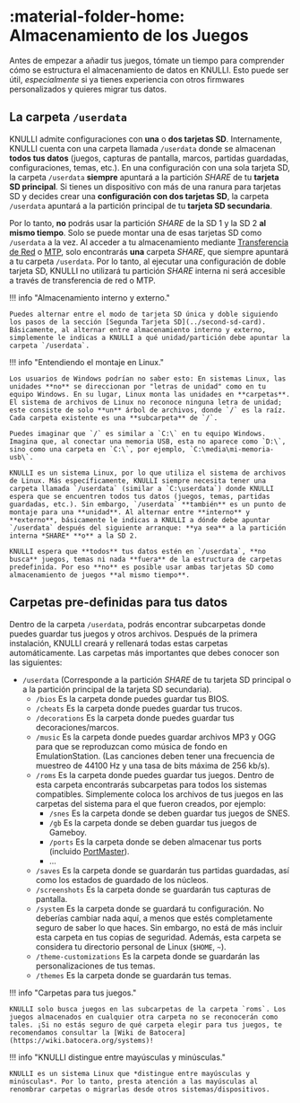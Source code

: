 # :material-folder-home: Almacenamiento de los Juegos

Antes de empezar a añadir tus juegos, tómate un tiempo para comprender cómo se estructura el almacenamiento de datos en KNULLI. Esto puede ser útil, *especialmente* si ya tienes experiencia con otros firmwares personalizados y quieres migrar tus datos.

## La carpeta `/userdata`

KNULLI admite configuraciones con **una** o **dos tarjetas SD**. Internamente, KNULLI cuenta con una carpeta llamada `/userdata` donde se almacenan **todos tus datos** (juegos, capturas de pantalla, marcos, partidas guardadas, configuraciones, temas, etc.). En una configuración con una sola tarjeta SD, la carpeta `/userdata` **siempre** apuntará a la partición *SHARE* de tu **tarjeta SD principal**. Si tienes un dispositivo con más de una ranura para tarjetas SD y decides crear una **configuración con dos tarjetas SD**, la carpeta `/userdata` apuntará a la partición principal de tu **tarjeta SD secundaria**.

Por lo tanto, **no** podrás usar la partición *SHARE* de la SD 1 y la SD 2 **al mismo tiempo**. Solo se puede montar una de esas tarjetas SD como `/userdata` a la vez. Al acceder a tu almacenamiento mediante [Transferencia de Red](../network-transfer) o [MTP](../accessing-via-usb), solo encontrarás **una** carpeta *SHARE*, que siempre apuntará a tu carpeta `/userdata`. Por lo tanto, al ejecutar una configuración de doble tarjeta SD, KNULLI no utilizará tu partición *SHARE* interna ni será accesible a través de transferencia de red o MTP.

!!! info "Almacenamiento interno y externo."

    Puedes alternar entre el modo de tarjeta SD única y doble siguiendo los pasos de la sección [Segunda Tarjeta SD](../second-sd-card). Básicamente, al alternar entre almacenamiento interno y externo, simplemente le indicas a KNULLI a qué unidad/partición debe apuntar la carpeta `/userdata`.

!!! info "Entendiendo el montaje en Linux."

    Los usuarios de Windows podrían no saber esto: En sistemas Linux, las unidades **no** se direccionan por "letras de unidad" como en tu equipo Windows. En su lugar, Linux monta las unidades en **carpetas**. El sistema de archivos de Linux no reconoce ninguna letra de unidad; este consiste de solo **un** árbol de archivos, donde `/` es la raíz. Cada carpeta existente es una **subcarpeta** de `/`.

    Puedes imaginar que `/` es similar a `C:\` en tu equipo Windows. Imagina que, al conectar una memoria USB, esta no aparece como `D:\`, sino como una carpeta en `C:\`, por ejemplo, `C:\media\mi-memoria-usb\`.

    KNULLI es un sistema Linux, por lo que utiliza el sistema de archivos de Linux. Más específicamente, KNULLI siempre necesita tener una carpeta llamada `/userdata` (similar a `C:\userdata`) donde KNULLI espera que se encuentren todos tus datos (juegos, temas, partidas guardadas, etc.). Sin embargo, `/userdata` **también** es un punto de montaje para una **unidad**. Al alternar entre **interno** y **externo**, básicamente le indicas a KNULLI a dónde debe apuntar `/userdata` después del siguiente arranque: **ya sea** a la partición interna *SHARE* **o** a la SD 2.

    KNULLI espera que **todos** tus datos estén en `/userdata`, **no busca** juegos, temas ni nada **fuera** de la estructura de carpetas predefinida. Por eso **no** es posible usar ambas tarjetas SD como almacenamiento de juegos **al mismo tiempo**.

## Carpetas pre-definidas para tus datos

Dentro de la carpeta `/userdata`, podrás encontrar subcarpetas donde puedes guardar tus juegos y otros archivos. Después de la primera instalación, KNULLI creará y rellenará todas estas carpetas automáticamente. Las carpetas más importantes que debes conocer son las siguientes:

* `/userdata` (Corresponde a la partición *SHARE* de tu tarjeta SD principal o a la partición principal de la tarjeta SD secundaria).
    * `/bios` Es la carpeta donde puedes guardar tus BIOS.
    * `/cheats` Es la carpeta donde puedes guardar tus trucos.
    * `/decorations` Es la carpeta donde puedes guardar tus decoraciones/marcos.
    * `/music` Es la carpeta donde puedes guardar archivos MP3 y OGG para que se reproduzcan como música de fondo en EmulationStation. (Las canciones deben tener una frecuencia de muestreo de 44100 Hz y una tasa de bits máxima de 256 kb/s).
    * `/roms` Es la carpeta donde puedes guardar tus juegos. Dentro de esta carpeta encontrarás subcarpetas para todos los sistemas compatibles. Simplemente coloca los archivos de tus juegos en las carpetas del sistema para el que fueron creados, por ejemplo:
        * `/snes` Es la carpeta donde se deben guardar tus juegos de SNES.
        * `/gb` Es la carpeta donde se deben guardar tus juegos de Gameboy.
        * `/ports` Es la carpeta donde se deben almacenar tus ports (incluido [PortMaster](../../../systems/portmaster)).
        * ...
    * `/saves` Es la carpeta donde se guardarán tus partidas guardadas, así como los estados de guardado de los núcleos.
    * `/screenshots` Es la carpeta donde se guardarán tus capturas de pantalla.
    * `/system` Es la carpeta donde se guardará tu configuración. No deberías cambiar nada aquí, a menos que estés completamente seguro de saber lo que haces. Sin embargo, no está de más incluir esta carpeta en tus copias de seguridad. Además, esta carpeta se considera tu directorio personal de Linux (`$HOME`, `~`).
    * `/theme-customizations` Es la carpeta donde se guardarán las personalizaciones de tus temas.
    * `/themes` Es la carpeta donde se guardarán tus temas.

!!! info "Carpetas para tus juegos."

    KNULLI solo busca juegos en las subcarpetas de la carpeta `roms`. Los juegos almacenados en cualquier otra carpeta no se reconocerán como tales. ¡Si no estás seguro de qué carpeta elegir para tus juegos, te recomendamos consultar la [Wiki de Batocera](https://wiki.batocera.org/systems)!

!!! info "KNULLI distingue entre mayúsculas y minúsculas."

    KNULLI es un sistema Linux que *distingue entre mayúsculas y minúsculas*. Por lo tanto, presta atención a las mayúsculas al renombrar carpetas o migrarlas desde otros sistemas/dispositivos.
